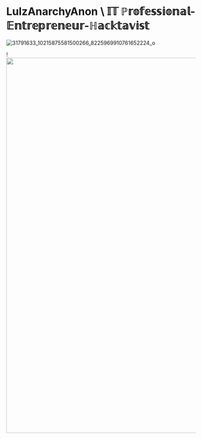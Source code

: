 # LulzAnarchyAnon \                        𝕀𝕋 ℙ𝕣𝕠𝕗𝕖𝕤𝕤𝕚𝕠𝕟𝕒𝕝-𝔼𝕟𝕥𝕣𝕖𝕡𝕣𝕖𝕟𝕖𝕦𝕣-ℍ𝕒𝕔𝕜𝕥𝕒𝕧𝕚𝕤𝕥 

![31791633_10215875581500266_8225969910761652224_o](https://user-images.githubusercontent.com/104794704/168182531-6f81304a-0ccb-4b12-965d-cf58da721764.jpg)










!<img src="https://github-readme-stats.vercel.app/api?username=LulzAnarchyAnon&show_icons=true&theme=ADD_THEME_HERE" width="1000">

